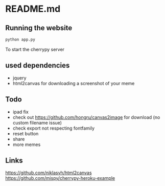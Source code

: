 # README.md

## Running the website

```bash
python app.py
```

To start the cherrypy server

## used dependencies

* jquery
* html2canvas for downloading a screenshot of your meme

## Todo

* ipad fix
* check out https://github.com/hongru/canvas2image for download (no custom filename issue)
* check export not respecting fontfamily
* reset button
* share
* more memes

## Links

https://github.com/niklasvh/html2canvas
https://github.com/mispy/cherrypy-heroku-example
